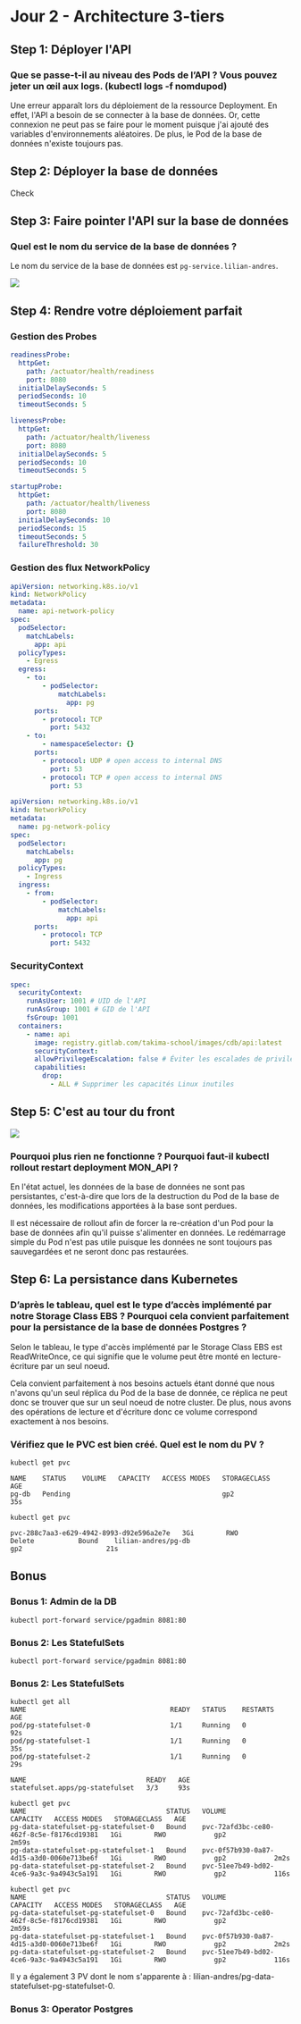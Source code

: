 # Jour 2 - Architecture 3-tiers

## Step 1: Déployer l'API

### Que se passe-t-il au niveau des Pods de l’API ? Vous pouvez jeter un œil aux logs. (kubectl logs -f nomdupod)

Une erreur apparaît lors du déploiement de la ressource Deployment. En effet, l'API a besoin de se connecter à la base de données.
Or, cette connexion ne peut pas se faire pour le moment puisque j'ai ajouté des variables d'environnements aléatoires. De plus, le Pod de la base de données n'existe toujours pas.

## Step 2: Déployer la base de données

Check

## Step 3: Faire pointer l'API sur la base de données

### Quel est le nom du service de la base de données ?

Le nom du service de la base de données est `pg-service.lilian-andres`.

![](images/step-03.png)

## Step 4: Rendre votre déploiement parfait

### Gestion des Probes

```yaml
readinessProbe:
  httpGet:
    path: /actuator/health/readiness
    port: 8080
  initialDelaySeconds: 5
  periodSeconds: 10
  timeoutSeconds: 5

livenessProbe:
  httpGet:
    path: /actuator/health/liveness
    port: 8080
  initialDelaySeconds: 5
  periodSeconds: 10
  timeoutSeconds: 5

startupProbe:
  httpGet:
    path: /actuator/health/liveness
    port: 8080
  initialDelaySeconds: 10
  periodSeconds: 15
  timeoutSeconds: 5
  failureThreshold: 30
```

### Gestion des flux NetworkPolicy

```yaml
apiVersion: networking.k8s.io/v1
kind: NetworkPolicy
metadata:
  name: api-network-policy
spec:
  podSelector:
    matchLabels:
      app: api
  policyTypes:
    - Egress
  egress:
    - to:
        - podSelector:
            matchLabels:
              app: pg
      ports:
        - protocol: TCP
          port: 5432
    - to:
        - namespaceSelector: {}
      ports:
        - protocol: UDP # open access to internal DNS
          port: 53
        - protocol: TCP # open access to internal DNS
          port: 53
```

```yaml
apiVersion: networking.k8s.io/v1
kind: NetworkPolicy
metadata:
  name: pg-network-policy
spec:
  podSelector:
    matchLabels:
      app: pg
  policyTypes:
    - Ingress
  ingress:
    - from:
        - podSelector:
            matchLabels:
              app: api
      ports:
        - protocol: TCP
          port: 5432
```

### SecurityContext

```yaml
spec:
  securityContext:
    runAsUser: 1001 # UID de l'API
    runAsGroup: 1001 # GID de l'API
    fsGroup: 1001
  containers:
    - name: api
      image: registry.gitlab.com/takima-school/images/cdb/api:latest
      securityContext:
      allowPrivilegeEscalation: false # Éviter les escalades de privilèges
      capabilities:
        drop:
          - ALL # Supprimer les capacités Linux inutiles
```

## Step 5: C'est au tour du front

![](images/step-05.png)

### Pourquoi plus rien ne fonctionne ? Pourquoi faut-il kubectl rollout restart deployment MON_API ?

En l'état actuel, les données de la base de données ne sont pas persistantes, c'est-à-dire que lors de la destruction du Pod
de la base de données, les modifications apportées à la base sont perdues.

Il est nécessaire de rollout afin de forcer la re-création d'un Pod pour la base de données afin qu'il puisse s'alimenter en données.
Le redémarrage simple du Pod n'est pas utile puisque les données ne sont toujours pas sauvegardées et ne seront donc pas restaurées.

## Step 6: La persistance dans Kubernetes

### D’après le tableau, quel est le type d’accès implémenté par notre Storage Class EBS ? Pourquoi cela convient parfaitement pour la persistance de la base de données Postgres ?

Selon le tableau, le type d'accès implémenté par le Storage Class EBS est ReadWriteOnce, ce qui signifie que le volume peut être monté en lecture-écriture par un seul noeud.

Cela convient parfaitement à nos besoins actuels étant donné que nous n'avons qu'un seul réplica du Pod de la base de donnée, ce réplica ne peut donc se trouver que sur un seul noeud de notre cluster.
De plus, nous avons des opérations de lecture et d'écriture donc ce volume correspond exactement à nos besoins.

### Vérifiez que le PVC est bien créé. Quel est le nom du PV ?

```
kubectl get pvc

NAME    STATUS    VOLUME   CAPACITY   ACCESS MODES   STORAGECLASS   AGE
pg-db   Pending                                      gp2            35s
```

```
kubectl get pvc

pvc-288c7aa3-e629-4942-8993-d92e596a2e7e   3Gi        RWO            Delete           Bound    lilian-andres/pg-db                                                                                                 gp2                     21s
```

## Bonus

### Bonus 1: Admin de la DB

```
kubectl port-forward service/pgadmin 8081:80
```

### Bonus 2: Les StatefulSets

```
kubectl port-forward service/pgadmin 8081:80
```

### Bonus 2: Les StatefulSets

```
kubectl get all
NAME                                    READY   STATUS    RESTARTS   AGE
pod/pg-statefulset-0                    1/1     Running   0          92s
pod/pg-statefulset-1                    1/1     Running   0          35s
pod/pg-statefulset-2                    1/1     Running   0          29s

NAME                              READY   AGE
statefulset.apps/pg-statefulset   3/3     93s
```

```
kubectl get pvc
NAME                                   STATUS   VOLUME                                     CAPACITY   ACCESS MODES   STORAGECLASS   AGE
pg-data-statefulset-pg-statefulset-0   Bound    pvc-72afd3bc-ce80-462f-8c5e-f8176cd19381   1Gi        RWO            gp2            2m59s
pg-data-statefulset-pg-statefulset-1   Bound    pvc-0f57b930-0a87-4d15-a3d0-0060e713be6f   1Gi        RWO            gp2            2m2s
pg-data-statefulset-pg-statefulset-2   Bound    pvc-51ee7b49-bd02-4ce6-9a3c-9a4943c5a191   1Gi        RWO            gp2            116s
```

```
kubectl get pvc
NAME                                   STATUS   VOLUME                                     CAPACITY   ACCESS MODES   STORAGECLASS   AGE
pg-data-statefulset-pg-statefulset-0   Bound    pvc-72afd3bc-ce80-462f-8c5e-f8176cd19381   1Gi        RWO            gp2            2m59s
pg-data-statefulset-pg-statefulset-1   Bound    pvc-0f57b930-0a87-4d15-a3d0-0060e713be6f   1Gi        RWO            gp2            2m2s
pg-data-statefulset-pg-statefulset-2   Bound    pvc-51ee7b49-bd02-4ce6-9a3c-9a4943c5a191   1Gi        RWO            gp2            116s
```

Il y a également 3 PV dont le nom s'apparente à : lilian-andres/pg-data-statefulset-pg-statefulset-0.

### Bonus 3: Operator Postgres
